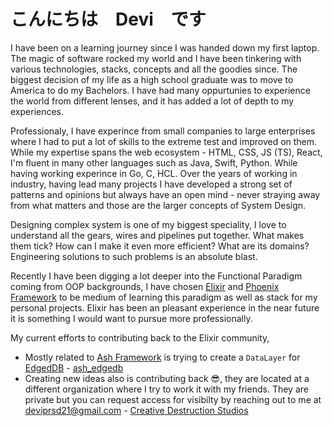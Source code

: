 <!-- [![Devi's GitHub stats](https://github-readme-stats.vercel.app/api?username=deviprsd)](https://github.com/anuraghazra/github-readme-stats) 

C+ ain't bad but ain't enough time to get that A, so is the goal! -->
# こんにちは　Devi　です
I have been on a learning journey since I was handed down my first laptop. The magic of software rocked my world and I have been tinkering with various technologies, stacks, concepts and all the goodies since. The biggest decision of my life as a high school graduate was to move to America to do my Bachelors. I have had many oppurtunies to experience the world from different lenses, and it has added a lot of depth to my experiences. 

Professionaly, I have experince from small companies to large enterprises where I had to put a lot of skills to the extreme test and improved on them. While my expertise spans the web ecosystem - HTML, CSS, JS (TS), React, I'm fluent in many other languages such as Java, Swift, Python. While having working experince in Go, C, HCL. Over the years of working in industry, having lead many projects I have developed a strong set of patterns and opinions but always have an open mind - never straying away from what matters and those are the larger concepts of System Design. 

Designing complex system is one of my biggest speciality, I love to understand all the gears, wires and pipelines put together. What makes them tick? How can I make it even more efficient? What are its domains? Engineering solutions to such problems is an absolute blast. 

Recently I have been digging a lot deeper into the Functional Paradigm coming from OOP backgrounds, I have chosen [Elixir](https://elixir-lang.org/) and [Phoenix Framework](https://www.phoenixframework.org/) to be medium of learning this paradigm as well as stack for my personal projects. Elixir has been an pleasant experience in the near future it is something I would want to pursue more professionally. 

My current efforts to contributing back to the Elixir community,
- Mostly related to [Ash Framework](https://www.ash-hq.org/) is trying to create a `DataLayer` for [EdgedDB](https://www.edgedb.com/) - [ash_edgedb](https://github.com/deviprsd/ash_edgedb)
- Creating new ideas also is contributing back 😎, they are located at a different organization where I try to work it with my friends. They are private but you can request access for visibilty by reaching out to me at deviprsd21@gmail.com - [Creative Destruction Studios](https://github.com/cds-tech)
